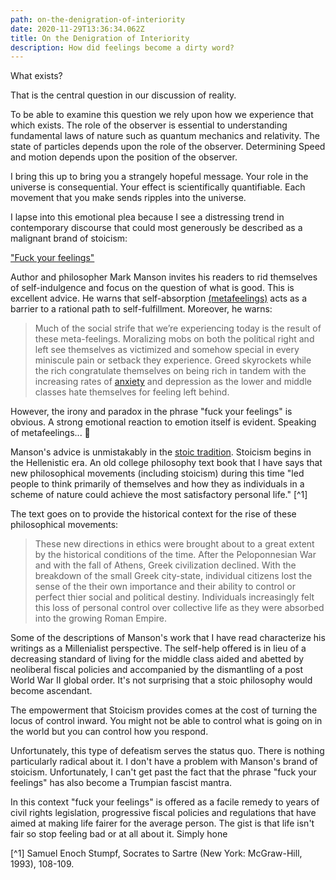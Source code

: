 ```yaml
---
path: on-the-denigration-of-interiority
date: 2020-11-29T13:36:34.062Z
title: On the Denigration of Interiority
description: How did feelings become a dirty word?
---
```

What exists?

That is the central question in our discussion of reality.

To be able to examine this question we rely upon how we experience that which exists. The role of the observer is essential to understanding fundamental laws of nature such as quantum mechanics and relativity. The state of particles depends upon the role of the observer. Determining Speed and motion depends upon the position of the observer.

I bring this up to bring you a strangely hopeful message. Your role in the universe is consequential. Your effect is scientifically quantifiable. Each movement that you make sends ripples into the universe.

I lapse into this emotional plea because I see a distressing trend in contemporary discourse that could most generously be described as a malignant brand of stoicism:

["Fuck your feelings"](https://markmanson.net/fuck-your-feelings)

Author and philosopher Mark Manson invites his readers to rid themselves of self-indulgence and focus on the question of what is good. This is excellent advice. He warns that self-absorption [(metafeelings)](https://markmanson.net/fuck-your-feelings#metafeelings-table) acts as a barrier to a rational path to self-fulfillment. Moreover, he warns: 

> Much of the social strife that we’re experiencing today is the result of these meta-feelings. Moralizing mobs on both the political right and left see themselves as victimized and somehow special in every miniscule pain or setback they experience. Greed skyrockets while the rich congratulate themselves on being rich in tandem with the increasing rates of [anxiety](https://markmanson.net/videos/overcome-anxiety-course) and depression as the lower and middle classes hate themselves for feeling left behind.

However, the irony and paradox in the phrase "fuck your feelings" is obvious. A strong emotional reaction to emotion itself is evident. Speaking of metafeelings... 🤔

Manson's advice is unmistakably in the [stoic tradition](https://en.wikipedia.org/wiki/Stoicism). Stoicism begins in the Hellenistic era. An old college philosophy text book that I have says that new philosophical movements (including stoicism) during this time "led people to think primarily of themselves and how they as individuals in a scheme of nature could achieve the most satisfactory personal life." [^1]

The text goes on to provide the historical context for the rise of these philosophical movements:

> These new directions in ethics were brought about to a great extent by the historical conditions of the time. After the Peloponnesian War and with the fall of Athens, Greek civilization declined. With the breakdown of the small Greek city-state, individual citizens lost the sense of the their own importance and their ability to control or perfect thier social and political destiny. Individuals increasingly felt this loss of personal control over collective life as they were absorbed into the growing Roman Empire.

Some of the descriptions of Manson's work that I have read characterize his writings as a Millenialist perspective. The self-help offered is in lieu of a decreasing standard of living for the middle class aided and abetted by neoliberal fiscal policies and accompanied by the dismantling of a post World War II global order. It's not surprising that a stoic philosophy would become ascendant.

The empowerment that Stoicism provides comes at the cost of turning the locus of control inward. You might not be able to control what is going on in the world but you can control how you respond.

Unfortunately, this type of defeatism serves the status quo. There is nothing particularly radical about it. I don't have a problem with Manson's brand of stoicism. Unfortunately, I can't get past the fact that the phrase "fuck your feelings" has also become a Trumpian fascist mantra.

In this context "fuck your feelings" is offered as a facile remedy to years of civil rights legislation, progressive fiscal policies and regulations that have aimed at making life fairer for the average person. The gist is that life isn't fair so stop feeling bad or at all about it. Simply hone

[^1] Samuel Enoch Stumpf, Socrates to Sartre (New York: McGraw-Hill, 1993), 108-109.


